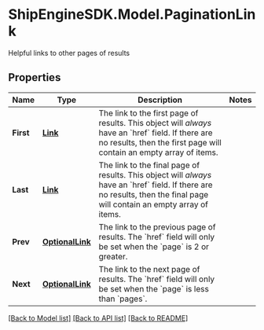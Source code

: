 # ShipEngineSDK.Model.PaginationLink
Helpful links to other pages of results

## Properties

Name | Type | Description | Notes
------------ | ------------- | ------------- | -------------
**First** | [**Link**](Link.md) | The link to the first page of results.  This object will _always_ have an &#x60;href&#x60; field. If there are no results, then the first page will contain an empty array of items.  | 
**Last** | [**Link**](Link.md) | The link to the final page of results.  This object will _always_ have an &#x60;href&#x60; field. If there are no results, then the final page will contain an empty array of items.  | 
**Prev** | [**OptionalLink**](OptionalLink.md) | The link to the previous page of results.  The &#x60;href&#x60; field will only be set when the &#x60;page&#x60; is 2 or greater.  | 
**Next** | [**OptionalLink**](OptionalLink.md) | The link to the next page of results.  The &#x60;href&#x60; field will only be set when the &#x60;page&#x60; is less than &#x60;pages&#x60;.  | 

[[Back to Model list]](../README.md#documentation-for-models) [[Back to API list]](../README.md#documentation-for-api-endpoints) [[Back to README]](../README.md)

